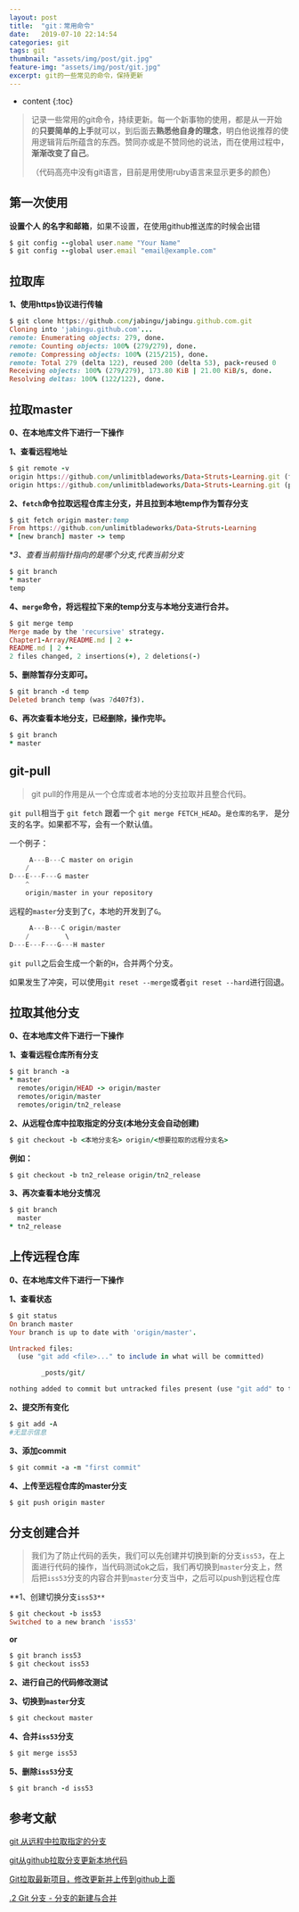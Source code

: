 ```yaml
---
layout: post
title:  "git：常用命令"
date:   2019-07-10 22:14:54
categories: git
tags: git
thumbnail: "assets/img/post/git.jpg"
feature-img: "assets/img/post/git.jpg"
excerpt: git的一些常见的命令，保持更新
---
```


* content
{:toc}
> 记录一些常用的git命令，持续更新。每一个新事物的使用，都是从一开始的**只要简单的上手**就可以，到后面去**熟悉他自身的理念**，明白他说推荐的使用逻辑背后所蕴含的东西。赞同亦或是不赞同他的说法，而在使用过程中，**渐渐改变了自己**。
>
> （代码高亮中没有git语言，目前是用使用ruby语言来显示更多的颜色）



## 第一次使用

**设置个人 的名字和邮箱**，如果不设置，在使用github推送库的时候会出错

```ruby
$ git config --global user.name "Your Name"
$ git config --global user.email "email@example.com"
```



## 拉取库

**1、使用https协议进行传输**

```ruby
$ git clone https://github.com/jabingu/jabingu.github.com.git
Cloning into 'jabingu.github.com'...
remote: Enumerating objects: 279, done.
remote: Counting objects: 100% (279/279), done.
remote: Compressing objects: 100% (215/215), done.
remote: Total 279 (delta 122), reused 200 (delta 53), pack-reused 0
Receiving objects: 100% (279/279), 173.80 KiB | 21.00 KiB/s, done.
Resolving deltas: 100% (122/122), done.
```



## 拉取master

**0、在本地库文件下进行一下操作**

**1、查看远程地址**

```ruby
$ git remote -v
origin https://github.com/unlimitbladeworks/Data-Struts-Learning.git (fetch)
origin https://github.com/unlimitbladeworks/Data-Struts-Learning.git (push)
```

**2、`fetch`命令拉取远程仓库主分支，并且拉到本地temp作为暂存分支**

```ruby
$ git fetch origin master:temp
From https://github.com/unlimitbladeworks/Data-Struts-Learning
* [new branch] master -> temp
```

**3、查看当前指针指向的是哪个分支,*代表当前分支**

```ruby
$ git branch
* master
temp
```

**4、`merge`命令，将远程拉下来的temp分支与本地分支进行合并。**

```ruby
$ git merge temp
Merge made by the 'recursive' strategy.
Chapter1-Array/README.md | 2 +-
README.md | 2 +-
2 files changed, 2 insertions(+), 2 deletions(-)
```

**5、删除暂存分支即可。**

```ruby
$ git branch -d temp
Deleted branch temp (was 7d407f3).
```

**6、再次查看本地分支，已经删除，操作完毕。**

```ruby
$ git branch
* master
```

## git-pull

>  git pull的作用是从一个仓库或者本地的分支拉取并且整合代码。 
>

 `git pull`相当于 `git fetch` 跟着一个 `git merge FETCH_HEAD`。``是仓库的名字，`` 是分支的名字。如果都不写，会有一个默认值。 

 一个例子： 

```c++
     A---B---C master on origin
    /
D---E---F---G master
    ^
    origin/master in your repository
```

 远程的`master`分支到了`C`，本地的开发到了`G`。 

```c++
     A---B---C origin/master
    /         \
D---E---F---G---H master
```

`git pull`之后会生成一个新的`H`，合并两个分支。

如果发生了冲突，可以使用`git reset --merge`或者`git reset --hard`进行回退。



## 拉取其他分支

**0、在本地库文件下进行一下操作**

**1、查看远程仓库所有分支**

```ruby
$ git branch -a
* master
  remotes/origin/HEAD -> origin/master
  remotes/origin/master
  remotes/origin/tn2_release
```

**2、从远程仓库中拉取指定的分支(本地分支会自动创建)**

```ruby
$ git checkout -b <本地分支名> origin/<想要拉取的远程分支名>
```

**例如：**

```ruby
$ git checkout -b tn2_release origin/tn2_release
```

**3、再次查看本地分支情况**

```ruby
$ git branch
  master
* tn2_release
```



## 上传远程仓库

**0、在本地库文件下进行一下操作**

**1、查看状态**

```ruby
$ git status
On branch master
Your branch is up to date with 'origin/master'.

Untracked files:
  (use "git add <file>..." to include in what will be committed)

        _posts/git/

nothing added to commit but untracked files present (use "git add" to track)
```

**2、提交所有变化** 

```ruby
$ git add -A
#无显示信息
```

**3、添加commit**

```ruby
$ git commit -a -m "first commit"
```

**4、上传至远程仓库的master分支**

```ruby
$ git push origin master
```



## 分支创建合并

> 我们为了防止代码的丢失，我们可以先创建并切换到新的分支`iss53`，在上面进行代码的操作，当代码测试ok之后，我们再切换到`master`分支上，然后把`iss53`分支的内容合并到`master`分支当中，之后可以push到远程仓库

**1、创建切换分支`iss53**`

```ruby
$ git checkout -b iss53
Switched to a new branch 'iss53'
```

**or**

```ruby
$ git branch iss53
$ git checkout iss53
```

**2、进行自己的代码修改测试**

**3、切换到`master`分支**

```ruby
$ git checkout master
```

**4、合并`iss53`分支**

```ruby
$ git merge iss53
```

**5、删除`iss53`分支**

```ruby
$ git branch -d iss53
```



## 参考文献

[git 从远程中拉取指定的分支](https://blog.csdn.net/github_40094105/article/details/81332892)

[git从github拉取分支更新本地代码](https://blog.csdn.net/s740556472/article/details/80087026)

[Git拉取最新项目，修改更新并上传到github上面](https://blog.csdn.net/guankangqiang/article/details/80817683)

[.2 Git 分支 - 分支的新建与合并](https://git-scm.com/book/zh/v1/Git-%E5%88%86%E6%94%AF-%E5%88%86%E6%94%AF%E7%9A%84%E6%96%B0%E5%BB%BA%E4%B8%8E%E5%90%88%E5%B9%B6)